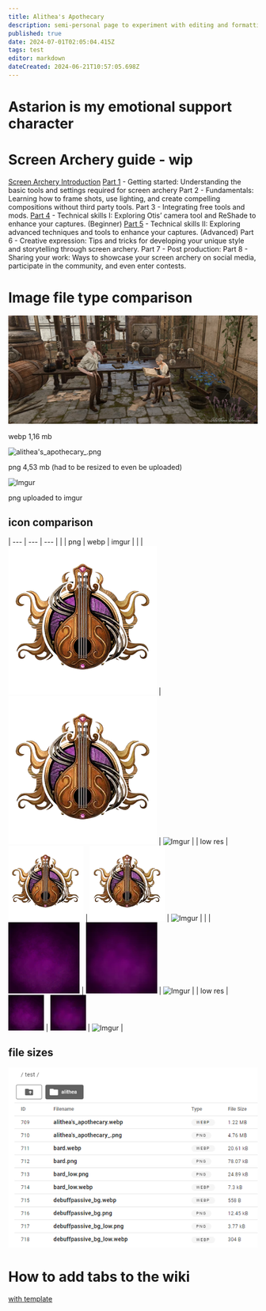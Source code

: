 ```yaml
---
title: Alithea's Apothecary
description: semi-personal page to experiment with editing and formatting without affecting the main content of the wiki
published: true
date: 2024-07-01T02:05:04.415Z
tags: test
editor: markdown
dateCreated: 2024-06-21T10:57:05.698Z
---
```


# Astarion is my emotional support character

# Screen Archery guide - wip
[Screen Archery Introduction](https://wiki.bg3.community/en/test/alitheas-apothecary/I)
[Part 1](https://wiki.bg3.community/en/test/alitheas-apothecary/screen-archery-guide-part-1) - Getting started: Understanding the basic tools and settings required for screen archery
Part 2 - Fundamentals: Learning how to frame shots, use lighting, and create compelling compositions without third party tools.
Part 3 - Integrating free tools and mods.
[Part 4](https://wiki.bg3.community/en/test/alitheas-apothecary/screen-archery-guide-part-4) - Technical skills I: Exploring Otis’ camera tool and ReShade to enhance your captures. (Beginner)
[Part 5](https://wiki.bg3.community/en/test/alitheas-apothecary/screen-archery-guide-part-5) - Technical skills II: Exploring advanced techniques and tools to enhance your captures. (Advanced)
Part 6 - Creative expression: Tips and tricks for developing your unique style and storytelling through screen archery.
Part 7 - Post production:
Part 8 - Sharing your work: Ways to showcase your screen archery on social media, participate in the community, and even enter contests.


# Image file type comparison

![alithea's_apothecary.webp](/test/alithea's_apothecary.webp)

  
webp 1,16 mb

![alithea's_apothecary_.png](/test/alithea's_apothecary_.png)

  
png 4,53 mb (had to be resized to even be uploaded)

![Imgur](https://i.imgur.com/Px4D1pM.jpg)

  
png uploaded to imgur

## icon comparison



| --- | --- | --- |
|     | png | webp | imgur |
|     | ![](/test/bard.png) | ![](/test/bard.webp) | ![Imgur](https://i.imgur.com/NMaW2Nn.png) |
| low res    | ![](/test/bard_low.png) | ![](/test/bard_low.webp) | ![Imgur](https://i.imgur.com/4cZPuNR.png) |
|     | ![](/test/debuffpassive_bg.png) | ![](/test/debuffpassive_bg.webp) | ![Imgur](https://i.imgur.com/UBikBMX.png) |
| low res    | ![](/test/debuffpassive_bg_low.png) | ![](/test/debuffpassive_bg_low.webp) | ![Imgur](https://i.imgur.com/jVPYVMf.png) |

## file sizes

![file_sizes.png](/test/file_sizes.png)

# How to add tabs to the wiki
[with template](https://wiki.bg3.community/en/test/alitheas-apothecary/tabs)


